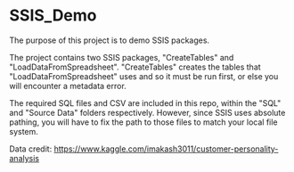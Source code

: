 # SSIS_Demo

The purpose of this project is to demo SSIS packages. 

The project contains two SSIS packages, "CreateTables" and "LoadDataFromSpreadsheet". "CreateTables" creates the tables that "LoadDataFromSpreadsheet" uses and so it must be run first, or else you will encounter a metadata error.

The required SQL files and CSV are included in this repo, within the "SQL" and "Source Data" folders respectively. However, since SSIS uses absolute pathing, you will have to fix the path to those files to match your local file system.

Data credit: https://www.kaggle.com/imakash3011/customer-personality-analysis
